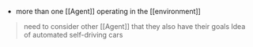 - more than one [[Agent]] operating in the [[environment]]

>need to consider other [[Agent]] that they also have their goals
>Idea of automated self-driving cars